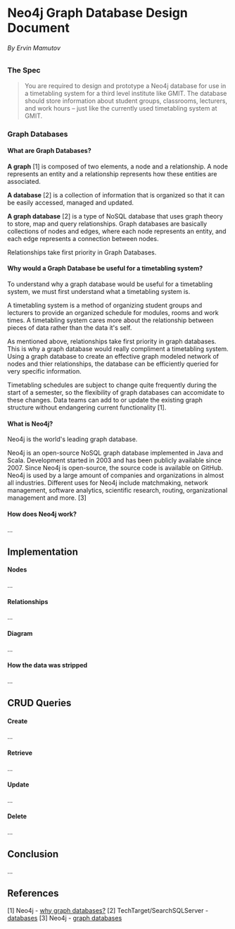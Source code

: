 # Neo4j Graph Database Design Document
###### By Ervin Mamutov

### The Spec
>You are required to design and prototype a Neo4j database for use
in a timetabling system for a third level institute like GMIT. The database
should store information about student groups, classrooms, lecturers, and
work hours – just like the currently used timetabling system at GMIT.

### Graph Databases
#### What are Graph Databases?
**A graph** [1] is composed of two elements, a node and a relationship. A node 
represents an entity and a relationship represents how these entities are associated.

**A database** [2] is a collection of information that is organized so that it can be 
easily accessed, managed and updated.

**A graph database** [2] is a type of NoSQL database that uses graph theory to store, map 
and query relationships. Graph databases are basically collections of nodes and edges, 
where each node represents an entity, and each edge represents a connection between nodes.

Relationships take first priority in Graph Databases. 

#### Why would a Graph Database be useful for a timetabling system?
To understand why a graph database would be useful for a timetabling system, we must
first understand what a timetabling system is.

A timetabling system is a method of organizing student groups and lecturers to provide
an organized schedule for modules, rooms and work times. A timetabling system cares more 
about the relationship between pieces of data rather than the data it's self.

As mentioned above, relationships take first priority in graph databases. This is why
a graph database would really compliment a timetabling system. Using a graph database
to create an effective graph modeled network of nodes and thier relationships, the database
can be efficiently queried for very specific information.

Timetabling schedules are subject to change quite frequently during the start of a 
semester, so the flexibility of graph databases can accomidate to these changes. Data teams 
can add to or update the existing graph structure without endangering current functionality [1].

#### What is Neo4j?
Neo4j is the world's leading graph database.

Neo4j is an open-source NoSQL graph database implemented in Java and Scala. Development started 
in 2003 and has been publicly available since 2007. Since Neo4j is open-source, the source code 
is available on GitHub. Neo4j is used by a large amount of companies and organizations in almost
all industries. Different uses for Neo4j include matchmaking, network management, software analytics, 
scientific research, routing, organizational management and more. [3]

#### How does Neo4j work?
...

## Implementation

#### Nodes
...

#### Relationships
...

#### Diagram
...

#### How the data was stripped
...

## CRUD Queries

#### Create
...

#### Retrieve
...

#### Update
...

#### Delete
...

## Conclusion
...

## References
[1] Neo4j - [why graph databases?](https://neo4j.com/why-graph-databases/)
[2] TechTarget/SearchSQLServer - [databases](http://searchsqlserver.techtarget.com/definition/database)
[3] Neo4j - [graph databases](https://neo4j.com/developer/graph-database/)
